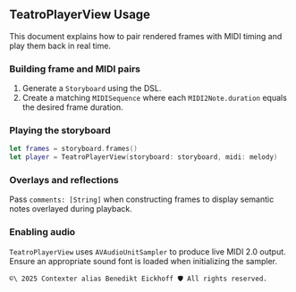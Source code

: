 ## TeatroPlayerView Usage

This document explains how to pair rendered frames with MIDI timing and play
them back in real time.

### Building frame and MIDI pairs

1. Generate a `Storyboard` using the DSL.
2. Create a matching `MIDISequence` where each `MIDI2Note.duration` equals the
   desired frame duration.

### Playing the storyboard

```swift
let frames = storyboard.frames()
let player = TeatroPlayerView(storyboard: storyboard, midi: melody)
```

### Overlays and reflections

Pass `comments: [String]` when constructing frames to display semantic notes
overlayed during playback.

### Enabling audio

`TeatroPlayerView` uses `AVAudioUnitSampler` to produce live MIDI 2.0 output. Ensure
an appropriate sound font is loaded when initializing the sampler.

````text
©\ 2025 Contexter alias Benedikt Eickhoff 🛡️ All rights reserved.
````
